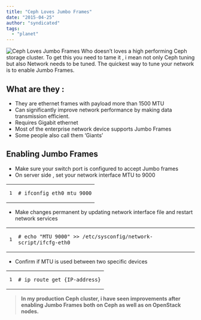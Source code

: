 ```yaml
---
title: "Ceph Loves Jumbo Frames"
date: "2015-04-25"
author: "syndicated"
tags: 
  - "planet"
---
```


![Ceph Loves Jumbo Frames](images/jumbo-frames.png "Ceph Loves Jumbo Frames") Who doesn’t loves a high performing Ceph storage cluster. To get this you need to tame it , i mean not only Ceph tuning but also Network needs to be tuned. The quickest way to tune your network is to enable Jumbo Frames.

## What are they :

- They are ethernet frames with payload more than 1500 MTU
- Can significantly improve network performance by making data transmission efficient.
- Requires Gigabit ethernet
- Most of the enterprise network device supports Jumbo Frames
- Some people also call them ‘Giants’

## Enabling Jumbo Frames

- Make sure your switch port is configured to accept Jumbo frames
- On server side , set your network interface MTU to 9000

<table><tbody><tr><td class="gutter"><pre class="line-numbers"><span class="line-number">1</span>
</pre></td><td class="code"><pre><code class="sh"><span class="line"><span class="c"># ifconfig eth0 mtu 9000</span>
</span></code></pre></td></tr></tbody></table>

- Make changes permanent by updating network interface file and restart network services

<table><tbody><tr><td class="gutter"><pre class="line-numbers"><span class="line-number">1</span>
</pre></td><td class="code"><pre><code class="sh"><span class="line"><span class="c"># echo "MTU 9000" &gt;&gt; /etc/sysconfig/network-script/ifcfg-eth0</span>
</span></code></pre></td></tr></tbody></table>

- Confirm if MTU is used between two specific devices

<table><tbody><tr><td class="gutter"><pre class="line-numbers"><span class="line-number">1</span>
</pre></td><td class="code"><pre><code class="sh"><span class="line"><span class="c"># ip route get {IP-address}</span>
</span></code></pre></td></tr></tbody></table>

> **In my production Ceph cluster, i have seen improvements after enabling Jumbo Frames both on Ceph as well as on OpenStack nodes.**

